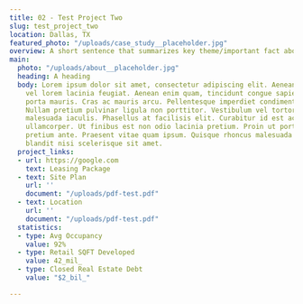 ```yaml
---
title: 02 - Test Project Two
slug: test_project_two
location: Dallas, TX
featured_photo: "/uploads/case_study__placeholder.jpg"
overview: A short sentence that summarizes key theme/important fact about the project
main:
  photo: "/uploads/about__placeholder.jpg"
  heading: A heading
  body: Lorem ipsum dolor sit amet, consectetur adipiscing elit. Aenean nec purus
    vel lorem lacinia feugiat. Aenean enim quam, tincidunt congue sapien eu, efficitur
    porta mauris. Cras ac mauris arcu. Pellentesque imperdiet condimentum hendrerit.
    Nullam pretium pulvinar ligula non porttitor. Vestibulum vel tortor vel purus
    malesuada iaculis. Phasellus at facilisis elit. Curabitur id est ac lacus molestie
    ullamcorper. Ut finibus est non odio lacinia pretium. Proin ut porta tellus, at
    pretium ante. Praesent vitae quam ipsum. Quisque rhoncus malesuada arcu, sit amet
    blandit nisi scelerisque sit amet.
  project_links:
  - url: https://google.com
    text: Leasing Package
  - text: Site Plan
    url: ''
    document: "/uploads/pdf-test.pdf"
  - text: Location
    url: ''
    document: "/uploads/pdf-test.pdf"
  statistics:
  - type: Avg Occupancy
    value: 92%
  - type: Retail SQFT Developed
    value: 42_mil_
  - type: Closed Real Estate Debt
    value: "$2_bil_"

---
```

